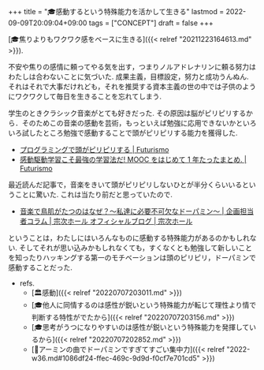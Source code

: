 +++
title = "🎓感動するという特殊能力を活かして生きる"
lastmod = 2022-09-09T20:09:04+09:00
tags = ["CONCEPT"]
draft = false
+++

[🎓焦りよりもワクワク感をベースに生きる]({{< relref "20211223164613.md" >}}).

不安や焦りの感情に頼ってやる気を出す，つまりノルアドレナリンに頼る努力はわたしは合わないことに気づいた. 成果主義，目標設定，努力と成功うんぬん. それはそれで大事だけれども，それを推奨する資本主義の世の中では子供のようにワクワクして毎日を生きることを忘れてしまう.

学生のときクラシック音楽がとても好きだった. その原因は脳がピリピリするから．そのためこの音楽の感動を芸術，もっといえば勉強に応用できないかといろいろ試したところ勉強で感動することで頭がピリピリする能力を獲得した.

-   [プログラミングで頭がピリピリする | Futurismo](https://futurismo.biz/archives/5809/)
-   [感動駆動学習こそ最強の学習法だ! MOOC をはじめて 1 年たったまとめ. | Futurismo](https://futurismo.biz/archives/2586/)

最近読んだ記事で，音楽をきいて頭がピリピリしないひとが半分くらいいるということに驚いた. これは当たり前だと思っていたので.

-   [音楽で鳥肌がたつのはなぜ？～私達に必要不可欠なドーパミン～ | 企画担当者コラム | 宗次ホール オフィシャルブログ | 宗次ホール](https://munetsuguhall.com/blog/Column/entry-2585.html)

ということは，わたしにはいろんなものに感動する特殊能力があるのかもしれない. そしてそれが思い込みかもしれなくても，すくなくとも勉強して新しいことを知ったりハッキングする第一のモチベーションは頭のピリピリ，ドーパミンで感動することだった.

-   refs.
    -   [🏛感動]({{< relref "20220707203011.md" >}})
    -   [🎓他人に同情するのは感性が鋭いという特殊能力が転じて理性より情で判断する特性がでたから]({{< relref "20220707203156.md" >}})
    -   [🎓思考がうつになりやすいのは感性が鋭いという特殊能力を発揮しているから]({{< relref "20220707202852.md" >}})
    -   [💭アーミンの曲でドーパミンですぎてすごい集中力]({{< relref "2022-w36.md#1086df24-ffec-469c-9d9d-f0cf7e701cd5" >}})
